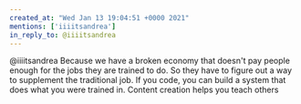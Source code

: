 ```yaml
---
created_at: "Wed Jan 13 19:04:51 +0000 2021"
mentions: ['iiiitsandrea']
in_reply_to: @iiiitsandrea
---
```


@iiiitsandrea Because we have a broken economy that doesn't pay people enough for the jobs they are trained to do. So they have to figure out a way to supplement the traditional job. If you code, you can build a system that does what you were trained in. Content creation helps you teach others